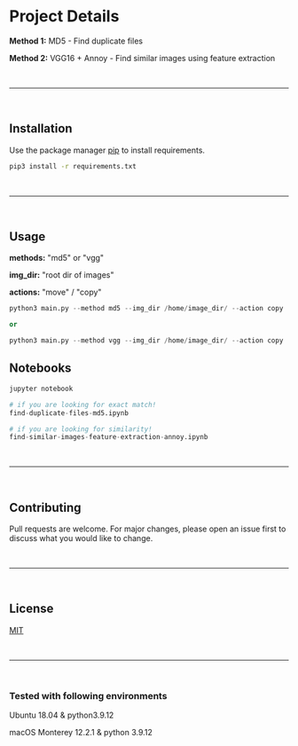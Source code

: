 # Project Details

**Method 1:** MD5 - Find duplicate files

**Method 2:** VGG16 + Annoy - Find similar images using feature extraction

<br/>
<hr/>
<br/>

## Installation

Use the package manager [pip](https://pip.pypa.io/en/stable/) to install requirements.

````bash
pip3 install -r requirements.txt
````

<br/>
<hr/>
<br/>

## Usage

**methods:** "md5" or "vgg"

**img_dir:** "root dir of images"

**actions:** "move" / "copy"


````python
python3 main.py --method md5 --img_dir /home/image_dir/ --action copy

or

python3 main.py --method vgg --img_dir /home/image_dir/ --action copy
````

## Notebooks
````python
jupyter notebook

# if you are looking for exact match!
find-duplicate-files-md5.ipynb 

# if you are looking for similarity!
find-similar-images-feature-extraction-annoy.ipynb 
````

<br/>
<hr/>
<br/>

## Contributing
Pull requests are welcome. For major changes, please open an issue first to discuss what you would like to change.

<br/>
<hr/>
<br/>


## License
[MIT](https://choosealicense.com/licenses/mit/)

<br/>
<hr/>
<br/>

### Tested with following environments

Ubuntu 18.04 & python3.9.12

macOS Monterey 12.2.1 & python 3.9.12
